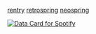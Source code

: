 [rentry](https://rentry.co/pawed) [retrospring](https://retrospring.net/@robzombie) [neospring](https://neospring.org/@idvs)

<a href="https://data-card-for-spotify.herokuapp.com/card?user_id=314mkicxlkkdu2xbfq5sn4qlspni">
  <img src="https://data-card-for-spotify.herokuapp.com/api/card?user_id=314mkicxlkkdu2xbfq5sn4qlspni" alt="Data Card for Spotify">
</a>
